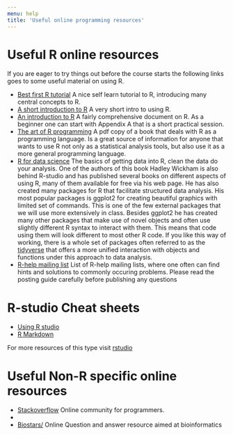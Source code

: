 ```yaml
---
menu: help
title: 'Useful online programming resources'
---
```


# Useful R online resources

If you are eager to try things out before the course starts the
following links goes to some useful material on using R.

- [Best first R tutorial](https://www.nceas.ucsb.edu/files/scicomp/Dloads/RProgramming/BestFirstRTutorial.pdf)
  A nice self learn tutorial to R, introducing many central concepts to R.
- [A short introduction to R](https://cran.r-project.org/doc/contrib/Torfs+Brauer-Short-R-Intro.pdf)
  A very short intro to using R.
- [An introduction to R](https://cran.r-project.org/doc/manuals/r-release/R-intro.html)
  A fairly comprehensive document on R. As a beginner one can start
  with Appendix A that is a short practical session.
- [The art of R programming](http://heather.cs.ucdavis.edu/~matloff/132/NSPpart.pdf)
  A pdf copy of a book that deals with R as a programming
  language. Is a great source of information for anyone that wants to
  use R not only as a statistical analysis tools, but also use it as a
  more general programming language.
- [R for data science](http://r4ds.had.co.nz)
  The basics of getting data into R, clean the data do your
  analysis. One of the authors of this book Hadley Wickham is also
  behind R-studio and has published several books on different aspects
  of using R, many of them available for free via his web page. He has
  also created many packages for R that facilitate structured data
  analysis. His most popular packages is ggplot2 for creating beautiful
  graphics with limited set of commands. This is one of the few
  external packages that we will use more extensively in
  class. Besides ggplot2 he has created many other packages that make
  use of novel objects and often use slightly different R syntax to
  interact with them. This means that code using them will look
  different to most other R code. If you like this way of working,
  there is a whole set of packages often referred to as
  the [tidyverse](https://blog.rstudio.org/2016/09/15/tidyverse-1-0-0)
  that offers a more unified interaction with objects and functions
  under this approach to data analysis.
- [R-help mailing list](https://stat.ethz.ch/mailman/listinfo/r-help)
  List of R-help mailing lists, where one often can find hints and
  solutions to commonly occuring problems. Please read the posting
  guide carefully before publishing any questions

# R-studio Cheat sheets

- [Using R studio](https://github.com/rstudio/cheatsheets/raw/master/source/pdfs/rstudio-IDE-cheatsheet.pdf)
- [R
  Markdown](https://github.com/rstudio/cheatsheets/raw/master/source/pdfs/rmarkdown-cheatsheet-2.0.pdf)

For more resources of this type visit [rstudio](https://www.rstudio.com/resources/cheatsheets)


# Useful Non-R specific online resources

- [Stackoverflow](http://stackoverflow.com)
  Online community for programmers.
-
- [Biostars/](http://www.biostars.org/)
  Online Question and answer resource aimed at bioinformatics


